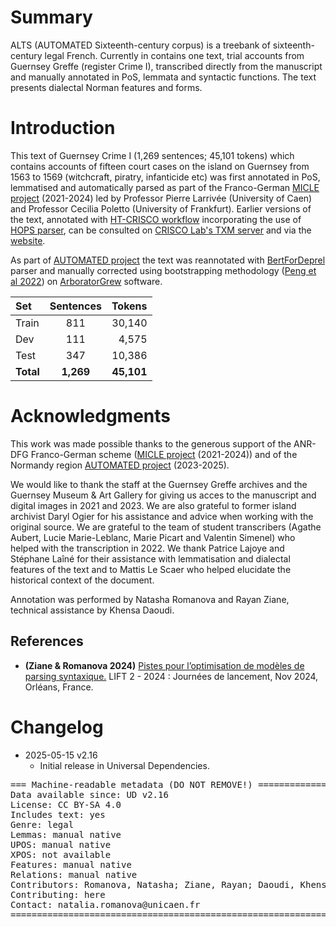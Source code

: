# Summary

ALTS (AUTOMATED Sixteenth-century corpus) is a treebank of sixteenth-century legal French. Currently in contains one text, trial accounts from Guernsey Greffe (register Crime I), transcribed directly from the manuscript and manually annotated in PoS, lemmata and syntactic functions. The text presents dialectal Norman features and forms.


# Introduction

This text of Guernsey Crime I  (1,269 sentences; 45,101 tokens) which contains accounts of fifteen court cases on the island on Guernsey from 1563 to 1569 (witchcraft, piratry, infanticide etc) was first annotated in PoS, lemmatised and automatically parsed as part of the Franco-German [MICLE project](https://www.unicaen.fr/projet_de_recherche/micle/) (2021-2024) led by Professor Pierre Larrivée (University of Caen) and Professor Cecilia Poletto (University of Frankfurt). Earlier versions of the text, annotated with [HT-CRISCO workflow](https://github.com/Corpus-Diachroniques-CRISCO/HT-CRISCO) incorporating the use of [HOPS parser](https://github.com/hopsparser/hopsparser), can be consulted on [CRISCO Lab's TXM server](https://txm-crisco.huma-num.fr/txm/) and via the [website](https://criscoht.unicaen.fr/).  

As part of [AUTOMATED project](https://www.unicaen.fr/projet_de_recherche/automated/) the text was reannotated with [BertForDeprel](https://github.com/kirianguiller/BertForDeprel) parser and manually corrected using bootstrapping methodology ([Peng et al 2022](https://hal.science/hal-03846834v1)) on [ArboratorGrew](https://arborator.grew.fr/#/) software.

| Set               | Sentences| Tokens    |
| :---------------- | :------: | ----:     |
| Train             |   811    |   30,140  |
| Dev               |   111    |   4,575   |
| Test              |   347    |   10,386  |
| **Total**         | **1,269**| **45,101**|



# Acknowledgments

This work was made possible thanks to the generous support of the ANR-DFG Franco-German scheme ([MICLE project](https://www.unicaen.fr/projet_de_recherche/micle/) (2021-2024)) and of the Normandy region [AUTOMATED project](https://www.unicaen.fr/projet_de_recherche/automated/) (2023-2025).

We would like to thank the staff at the Guernsey Greffe archives and the Guernsey Museum & Art Gallery for giving us acces to the manuscript and digital images in 2021 and 2023. We are also grateful to former island archivist Daryl Ogier for his assistance and advice when working with the original source. We are grateful to the team of student transcribers (Agathe Aubert, Lucie Marie-Leblanc, Marie Picart and Valentin Simenel) who helped with the transcription in 2022. We thank Patrice Lajoye and Stéphane Laîné for their assistance with lemmatisation and dialectal features of the text and to Mattis Le Scaer who helped elucidate the historical context of the document.

Annotation was performed by Natasha Romanova and Rayan Ziane, technical assistance by Khensa Daoudi.

## References

* **(Ziane & Romanova 2024)** [Pistes pour l’optimisation de modèles de parsing syntaxique.](https://lift2-2024.sciencesconf.org/590561/document) LIFT 2 - 2024 : Journées de lancement, Nov 2024, Orléans, France. 


# Changelog

* 2025-05-15 v2.16
  * Initial release in Universal Dependencies.


<pre>
=== Machine-readable metadata (DO NOT REMOVE!) ================================
Data available since: UD v2.16
License: CC BY-SA 4.0
Includes text: yes
Genre: legal
Lemmas: manual native
UPOS: manual native
XPOS: not available
Features: manual native
Relations: manual native
Contributors: Romanova, Natasha; Ziane, Rayan; Daoudi, Khensa
Contributing: here
Contact: natalia.romanova@unicaen.fr
===============================================================================
</pre>
